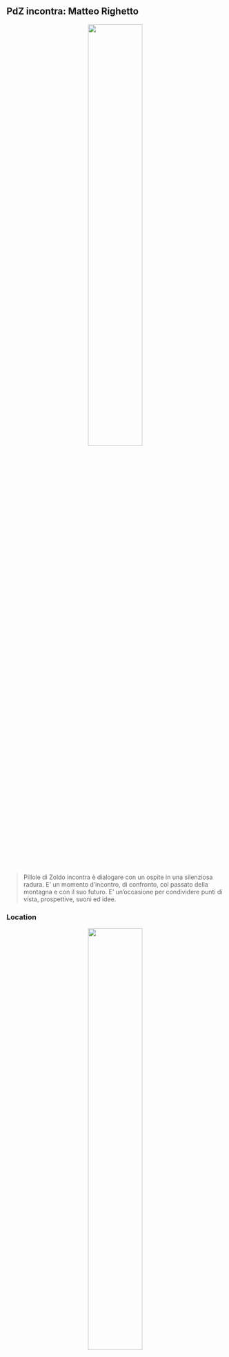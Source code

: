 ## PdZ incontra: Matteo Righetto

<p align="center">
    <img width="50%" src="../IMG_0169.JPG"/>
</p>

>Pillole di Zoldo incontra è dialogare con un ospite in una silenziosa radura. E’ un momento d’incontro, di confronto, col passato della montagna e con il suo futuro. E’ un’occasione per condividere punti di vista, prospettive, suoni ed idee.


### Location

<p align="center">
    <img width="50%" src="../IMG_4030.JPG"/>
</p>

La Val di Zoldo è rimasta fuori dal greto del torrente del turismo di massa. Questo ne ha preservato quasi intatto il legame con la tradizione. È un mugo solitario tra le rocce di un ghiaione, il gorgoglìo di un ruscello nel cuore del bosco.
Il vento della modernità qui non ha levigato la spigolosa affumicata scorza dei tabià, le fontane centenarie in stretti vicoli di pietra. È un laboratorio di raccolta di dettagli, scenario di storie sbiadite ma mai realmente morte.
Spesso si tende a guardare al futuro con timore ed incertezza. Eppure gli alberi che si slanciano più in alto sono anche quelli con le radici avvinghiate più a fondo al suolo. Il Mas de Sabe respira ricordi, ha un battito vitale tutto suo, e sembra l’orologio attorno al quale ruotano come pianeti gli elementi naturali che lo circondano.
Un edificio testimone del passato che sta per imbarcarsi in un nuovo viaggio, ancora una volta precursore dell’avanzare del tempo, quasi sentisse la responsabilità di guidare la Valle verso nuovi orizzonti.


### Temi

Quale futuro aspetta la montagna? Rispondere a questo quesito è molto difficile, e il farlo presuppone dialogo, fantasia, sogni e paure. 
L’obiettivo di Pillole di Zoldo incontra è quello di entrare a fondo nell’intimità della montagna, nel rapporto silenzioso che ognuno instaura con lei. Di capire il valore dei ricordi, dei luoghi abbandonati, di tutti quegli importantissimi dettagli insignificanti che rendono un posto unico. Delineare il valore del recupero, della cultura e delle tradizioni. Della lentezza in un mondo che corre veloce.
Altri valori invece sono un punto fermo ed indiscusso, come l’ecosostenibilità. L’intero evento sarà il più possibile ecosostenibile: non si raggiungerà Costa (il punto di partenza della passeggiata) in auto, ma con una navetta o a piedi. Ci si sdraierà nel prato, e se si dovessero produrre rifiuti saranno presenti contenitori per la raccolta differenziata.


### L’ospite

Il protagonista del dialogo, con cui esploreremo i temi dei suoi libri profondamente legati alla montagna e proveremo ad immaginare un futuro per essa, è Matteo Righetto. 

Matteo Righetto ha esordito con Savana Padana (TEA, 2012), seguito dai romanzi La pelle dell’orso (Guanda, 2013), da cui è stato tratto un film con Marco Paolini, Apri gli occhi (TEA, 2016, vincitore del Premio della Montagna Cortina d’Ampezzo), Dove porta la neve (TEA, 2017) e I prati dopo di noi (Feltrinelli, 2020).
Per Mondadori ha scritto la trilogia Senza Patria – che comprende i romanzi L’anima della frontiera (2017), L’ultima patria (2018), La terra promessa (2019) – e, insieme a Mauro Corona, Il passo del vento (2019).
La sua trilogia è diventata un caso letterario internazionale con traduzioni in molti Paesi, tra cui Stati Uniti, Gran Bretagna, Canada, Australia, Germania, Olanda.
Per il Teatro Stabile del Veneto ha scritto Da qui alla Luna, portato in scena da Andrea Pennacchi e L'anno dei sette inverni, finalista in diversi festival cinematografici internazionali dedicati alla montagna.
Nel 2019 ha ricevuto il Premio Internazionale Dolomiti UNESCO.

<p align="center">
    <img width="50%" src="../videorighetto.jpg" href="https://www.youtube.com/watch?v=kWWyrJryFl8&t=18s"/>
</p>




